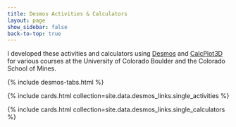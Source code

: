 ```yaml
---
title: Desmos Activities & Calculators
layout: page
show_sidebar: false
back-to-top: true
---
```



I developed these activities and calculators using [Desmos](https://www.desmos.com/) and [CalcPlot3D](https://c3d.libretexts.org/CalcPlot3D/index.html) for various courses at the University of Colorado Boulder and the Colorado School of Mines.

{% include desmos-tabs.html %}

{% include cards.html collection=site.data.desmos_links.single_activities  %}

{% include cards.html collection=site.data.desmos_links.single_calculators %}